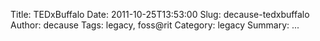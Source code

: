 Title: TEDxBuffalo
Date: 2011-10-25T13:53:00
Slug: decause-tedxbuffalo
Author: decause
Tags: legacy, foss@rit
Category: legacy
Summary:  ... 



